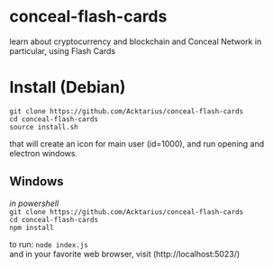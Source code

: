 # conceal-flash-cards
learn about cryptocurrency and blockchain and Conceal Network in particular, using Flash Cards

# Install (Debian)

`git clone https://github.com/Acktarius/conceal-flash-cards`  
`cd conceal-flash-cards`  
`source install.sh`  

that will create an icon for main user (id=1000), and run opening and electron windows.

## Windows
*in powershell*    
`git clone https://github.com/Acktarius/conceal-flash-cards`  
`cd conceal-flash-cards`  
`npm install`  

to run:
`node index.js`  
and in your favorite web browser, visit (http://localhost:5023/)  